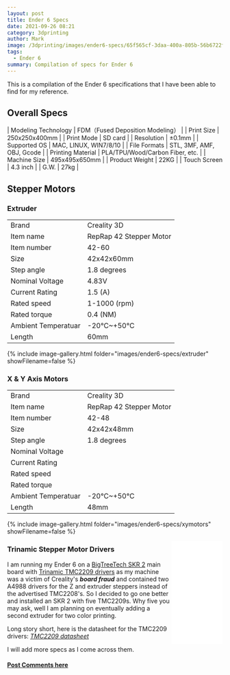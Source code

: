 ```yaml
---
layout: post
title: Ender 6 Specs
date: 2021-09-26 08:21
category: 3dprinting
author: Mark
image: /3dprinting/images/ender6-specs/65f565cf-3daa-400a-805b-56b6722f66a2.jpeg
tags:
  - Ender 6
summary: Compilation of specs for Ender 6
---
```


This is a compilation of the Ender 6 specifications that I have been able to find for my reference.

## Overall Specs

| Modeling Technology | FDM（Fused Deposition Modeling） |
| Print Size | 250x250x400mm |
| Print Mode | SD card |
| Resolution | ±0.1mm |
| Supported OS | MAC, LINUX, WIN7/8/10 |
| File Formats | STL, 3MF, AMF, OBJ, Gcode |
| Printing Material | PLA/TPU/Wood/Carbon Fiber, etc. |
| Machine Size | 495x495x650mm |
| Product Weight | 22KG |
| Touch Screen | 4.3 inch |
| G.W. | 27kg |

## Stepper Motors

### Extruder

|                     |                         |
| ------------------- | ----------------------- |
| Brand               | Creality 3D             |
| Item name           | RepRap 42 Stepper Motor |
| Item number         | 42-60                   |
| Size                | 42x42x60mm              |
| Step angle          | 1.8 degrees             |
| Nominal Voltage     | 4.83V                   |
| Current Rating      | 1.5 (A)                 |
| Rated speed         | 1-1000 (rpm)            |
| Rated torque        | 0.4 (NM)                |
| Ambient Temperatuar | -20℃~+50℃               |
| Length              | 60mm                    |

{% include image-gallery.html folder="images/ender6-specs/extruder" showFilename=false %}

### X & Y Axis Motors

|                     |                         |
| ------------------- | ----------------------- |
| Brand               | Creality 3D             |
| Item name           | RepRap 42 Stepper Motor |
| Item number         | 42-48                   |
| Size                | 42x42x48mm              |
| Step angle          | 1.8 degrees             |
| Nominal Voltage     |                         |
| Current Rating      |                         |
| Rated speed         |                         |
| Rated torque        |                         |
| Ambient Temperatuar | -20℃~+50℃               |
| Length              | 48mm                    |

{% include image-gallery.html folder="images/ender6-specs/xymotors" showFilename=false %}

<iframe style="width:120px;height:240px;float:right" marginwidth="0" marginheight="0" scrolling="no" frameborder="0" src="//ws-na.amazon-adsystem.com/widgets/q?ServiceVersion=20070822&OneJS=1&Operation=GetAdHtml&MarketPlace=US&source=ss&ref=as_ss_li_til&ad_type=product_link&tracking_id=mwp-14-20&language=en_US&marketplace=amazon&region=US&placement=B0933LWH7R&asins=B0933LWH7R&linkId=fafee0fad658d0f0096242ad6c080b56&show_border=true&link_opens_in_new_window=true"></iframe>

### Trinamic Stepper Motor Drivers

I am running my Ender 6 on a [BigTreeTech SKR 2](https://amzn.to/3lZWB4q) main board with [Trinamic TMC2209 drivers](https://amzn.to/3EVruPR) as my machine was a victim of Creality's **_board fraud_** and contained two A4988 drivers for the Z and extruder steppers instead of the advertised TMC2208's. So I decided to go one better and installed an SKR 2 with five TMC2209s. Why five you may ask, well I am planning on eventually adding a second extruder for two color printing.

Long story short, here is the datasheet for the TMC2209 drivers: [_TMC2209 datasheet_](files/ender6-specs/TMC2209_Datasheet_V103.pdf)

I will add more specs as I come across them.

#### [Post Comments here](https://www.reddit.com/r/MarksMakerSpace/comments/pwagl1/ender_6_specs_and_datasheets/)
